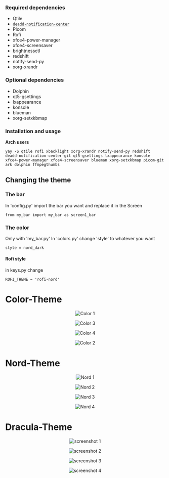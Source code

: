 ### Required dependencies

- Qtile
- [`deadd-notification-center`](https://github.com/phuhl/linux_notification_center)
- Picom
- Rofi
- xfce4-power-manager
- xfce4-screensaver
- brightnessctl
- redshift
- notify-send-py
- xorg-xrandr

### Optional dependencies

- Dolphin
- qt5-gsettings
- lxappearance
- konsole
- blueman
- xorg-setxkbmap

### Installation and usage

<b>Arch users</b>

    yay -S qtile rofi xbacklight xorg-xrandr notify-send-py redshift deadd-notification-center-git qt5-gsettings lxappearance konsole xfce4-power-manager xfce4-screensaver blueman xorg-setxkbmap picom-git ark dolphin ffmpegthumbs

## Changing the theme

### The bar

In 'config.py' import the bar you want and replace it in the Screen  

	from my_bar import my_bar as screen1_bar

### The color

Only with 'my_bar.py' In 'colors.py' change 'style' to whatever you want

	style = nord_dark

#### Rofi style

in keys.py change

    ROFI_THEME = 'rofi-nord'

# Color-Theme

<p align='center'>
	<img alt='Color 1' src='https://github.com/AhmedSaadi0/Qtile-Dracula/blob/master/screenshots/c-1.png'/>
</p>
<p align='center'>
	<img alt='Color 3' src='https://github.com/AhmedSaadi0/Qtile-Dracula/blob/master/screenshots/c-3.png'/>
</p>
<p align='center'>
	<img alt='Color 4' src='https://github.com/AhmedSaadi0/Qtile-Dracula/blob/master/screenshots/c-4.png'/>
</p>
<p align='center'>
	<img alt='Color 2' src='https://github.com/AhmedSaadi0/Qtile-Dracula/blob/master/screenshots/c-2.png'/>
</p>

# Nord-Theme

<p align='center'>
	<img alt='Nord 1' src='https://github.com/AhmedSaadi0/Qtile-Dracula/blob/master/screenshots/nord-1.png'/>
</p>
<p align='center'>
	<img alt='Nord 2' src='https://github.com/AhmedSaadi0/Qtile-Dracula/blob/master/screenshots/nord-2.png'/>
</p>
<p align='center'>
	<img alt='Nord 3' src='https://github.com/AhmedSaadi0/Qtile-Dracula/blob/master/screenshots/nord-3.png'/>
</p>
<p align='center'>
	<img alt='Nord 4' src='https://github.com/AhmedSaadi0/Qtile-Dracula/blob/master/screenshots/nord-4.png'/>
</p>

# Dracula-Theme

<p align='center'>
	<img alt='screenshot 1' src='https://github.com/AhmedSaadi0/Qtile-Dracula/blob/master/screenshots/1.png'/>
</p>
<p align='center'>
	<img alt='screenshot 2' src='https://github.com/AhmedSaadi0/Qtile-Dracula/blob/master/screenshots/2.png'/>
</p>
<p align='center'>
	<img alt='screenshot 3' src='https://github.com/AhmedSaadi0/Qtile-Dracula/blob/master/screenshots/3.png'/>
</p>
<p align='center'>
	<img alt='screenshot 4' src='https://github.com/AhmedSaadi0/Qtile-Dracula/blob/master/screenshots/4.png'/>
</p>
